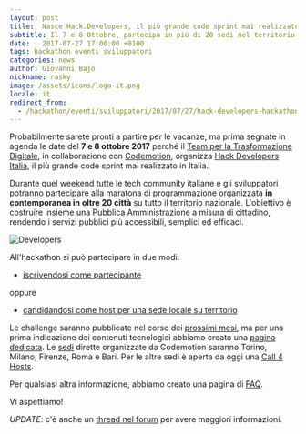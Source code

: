 ```yaml
---
layout: post
title:  Nasce Hack.Developers, il più grande code sprint mai realizzato in Italia
subtitle: Il 7 e 8 Ottobre, partecipa in più di 20 sedi nel territorio per costruire una PA a misura di cittadino
date:   2017-07-27 17:00:00 +0100
tags: hackathon eventi sviluppatori
categories: news
author: Giovanni Bajo
nickname: rasky
image: /assets/icons/logo-it.png
locale: it
redirect_from:
  - /hackathon/eventi/sviluppatori/2017/07/27/hack-developers-hackathon-per-pubblica-amministrazione.html
---
```


Probabilmente sarete pronti a partire per le vacanze, ma prima segnate in agenda le date del **7 e 8 ottobre 2017** perché il [Team per la Trasformazione Digitale](https://teamdigitale.governo.it/), in collaborazione con [Codemotion](https://codemotionworld.com/), organizza [Hack Developers Italia](https://hack.developers.italia.it), il più grande code sprint mai realizzato in Italia.

Durante quel weekend tutte le tech community italiane e gli sviluppatori potranno partecipare alla maratona di programmazione organizzata **in contemporanea in oltre 20 città** su tutto il territorio nazionale. L'obiettivo è costruire insieme una Pubblica Amministrazione a misura di cittadino, rendendo i servizi pubblici più accessibili, semplici ed efficaci.

![Developers](/assets/images/posts/hackdevelopers.png)

All'hackathon si può partecipare in due modi:

 * [iscrivendosi come partecipante](https://codemotion.us2.list-manage.com/subscribe?u=a31186bb93e8a168030b2c424&id=32376a094a)

oppure

 * [candidandosi come host per una sede locale su territorio](https://hack.developers.italia.it/call-4-hosts/)


Le challenge saranno pubblicate nel corso dei [prossimi mesi](https://hack.developers.italia.it/roadmap/), ma per una prima indicazione dei contenuti tecnologici abbiamo creato una [pagina dedicata](https://hack.developers.italia.it/challenge/). Le [sedi](https://hack.developers.italia.it/#text-7) dirette organizzate da Codemotion saranno Torino, Milano, Firenze, Roma e Bari. Per le altre sedi è aperta da oggi una [Call 4 Hosts](https://hack.developers.italia.it/call-4-hosts/).

Per qualsiasi altra informazione, abbiamo creato una pagina di [FAQ](https://hack.developers.italia.it/faq/).

Vi aspettiamo!

*UPDATE*: c'è anche un [thread nel forum](https://forum.italia.it/t/hack-developers-lhackathon-di-developers-italia/1135/4) per avere maggiori informazioni.

